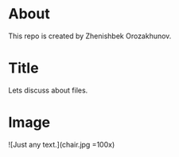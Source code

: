 # About
This repo is created by Zhenishbek Orozakhunov.

# Title
Lets discuss about files.

# Image

![Just any text.](chair.jpg =100x)
